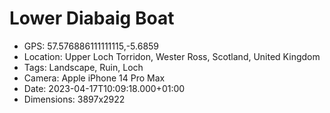 # Lower Diabaig Boat

- GPS: 57.576886111111115,-5.6859
- Location: Upper Loch Torridon, Wester Ross, Scotland, United Kingdom
- Tags: Landscape, Ruin, Loch
- Camera: Apple iPhone 14 Pro Max
- Date: 2023-04-17T10:09:18.000+01:00
- Dimensions: 3897x2922
